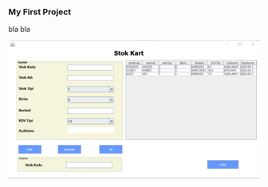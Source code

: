 ### My First Project

bla bla

![image](https://raw.githubusercontent.com/batuhangokalp/case-project/main/img/Screenshot_1.png)
